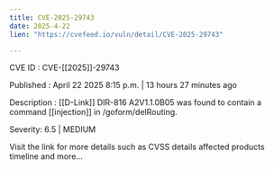 ```yaml
---
title: CVE-2025-29743
date: 2025-4-22
lien: "https://cvefeed.io/vuln/detail/CVE-2025-29743"

---
```


CVE ID : CVE-[[2025]]-29743

Published :  April 22
2025
8:15 p.m. | 13 hours
27 minutes ago

Description :  [[D-Link]] DIR-816 A2V1.1.0B05 was found to contain a command  [[injection]] in /goform/delRouting.

Severity: 6.5 | MEDIUM

Visit the link for more details
such as CVSS details
affected products
timeline
and more...
